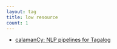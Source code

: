 ```yaml
---
layout: tag
title: low resource
count: 1
---
```


- [calamanCy: NLP pipelines for Tagalog](https://ljvmiranda921.github.io/projects/2023/08/01/calamancy/)
